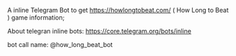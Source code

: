 A inline Telegram Bot to get https://howlongtobeat.com/ ( How Long to Beat ) game information;

About telegran inline bots: https://core.telegram.org/bots/inline

bot call name: @how_long_beat_bot
